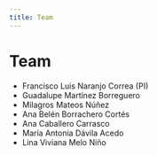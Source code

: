 ```yaml
---
title: Team
---
```


# Team

- Francisco Luis Naranjo Correa (PI)
- Guadalupe Martínez Borreguero
- Milagros Mateos Núñez
- Ana Belén Borrachero Cortés
- Ana Caballero Carrasco
- María Antonia Dávila Acedo
- Lina Viviana Melo Niño